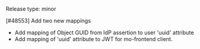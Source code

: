 Release type: minor

[#48553] Add two new mappings

* Add mapping of Object GUID from IdP assertion to user 'uuid' attribute
* Add mapping of 'uuid' attribute to JWT for mo-frontend client.

